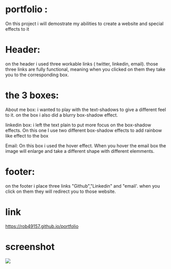 # portfolio : 
On this project i will demostrate my abilities to create a website and special effects to it

#  Header:
on the header i used three workable links ( twitter, linkedin, email). those three links are fully functional, meaning when you clicked on them they take you to the corresponding box.

# the 3 boxes:

About me box: i wanted to play with the text-shadows to give a different feel to it. on the box i also did a blurry box-shadow effect.

linkedin box: i left the text plain to put more focus on the box-shadow effects. On this one I use two different box-shadow effects to add rainbow like effect to the box

Email: On this box i used the hover effect. When you hover the email box the image will enlarge and take a different shape with different elemments.

# footer:

on the footer i place three links "Github","Linkedin" and "email'. when you click on them they will redirect you  to those website.


# link

https://rob49157.github.io/portfolio

# screenshot

![](https://user-images.githubusercontent.com/88434699/138199221-e3a8e761-e194-441d-83f2-711fa47f1267.png)